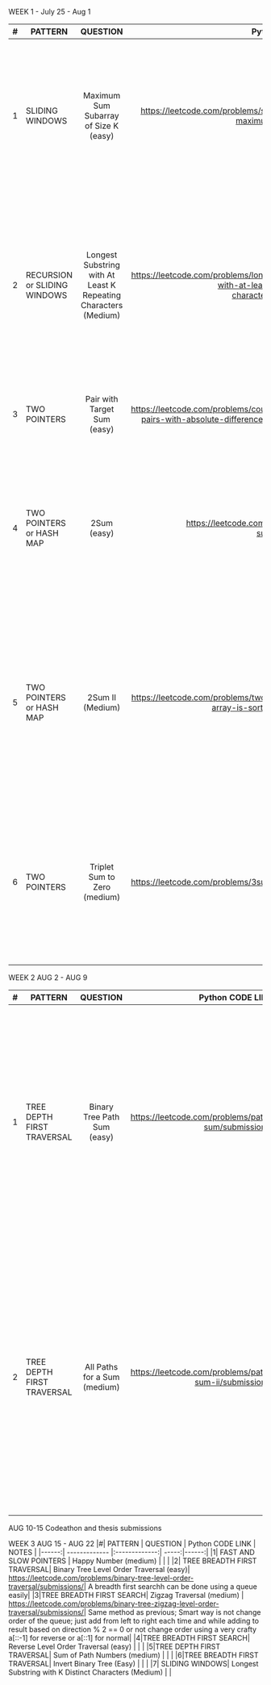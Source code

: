WEEK 1 - July 25 - Aug 1


|#| PATTERN     |       QUESTION     | Python CODE LINK  | NOTES |
|------:| ------------- |:-------------:| -----:|------:|
|1| SLIDING WINDOWS     | Maximum Sum Subarray of Size K (easy) | https://leetcode.com/problems/sliding-window-maximum/submissions/  | Simple brute force solution but very time complex O(n*n-k); Faster soltuion can be obtained using a deque - decreasing queue|
|2|RECURSION or SLIDING WINDOWS|Longest Substring with At Least K Repeating Characters (Medium)|https://leetcode.com/problems/longest-substring-with-at-least-k-repeating-characters/submissions/| Brute force Solution is very expensive; solved using recursion, time complexity is still O(N^2) in recursion, there is a sliding window approach too with O(N)|
|3| TWO POINTERS        | Pair with Target Sum (easy)    | https://leetcode.com/problems/count-number-of-pairs-with-absolute-difference-k/submissions/   | Very simple splution using two pointers - Optimal solution ?|
|4|TWO POINTERS or HASH MAP| 2Sum (easy) | https://leetcode.com/problems/two-sum/submissions/ | Optimal solution can be obtained using a hash map - Traverse through the array, if num - target is in the hashmap return - O(N)|
|5|TWO POINTERS or HASH MAP| 2Sum II (Medium) | https://leetcode.com/problems/two-sum-ii-input-array-is-sorted/submissions/ | Advantage of array being sorted is two pointers at opposite ends can be moved toward each depending on how close their sum is to target - Time Complexity O(N)|
|6| TWO POINTERS        | Triplet Sum to Zero (medium) | https://leetcode.com/problems/3sum/submissions/ | Main trick is to sort the array - this way for each number we can use TWO SUM II solved above and check for duplicates easily - O(NlogN) (sorting) + O(N^2) |



WEEK 2 AUG 2 - AUG 9

|#| PATTERN     |       QUESTION     | Python CODE LINK  | NOTES |
|------:| ------------- |:-------------:| -----:|------:|
|1| TREE DEPTH FIRST TRAVERSAL | Binary Tree Path Sum (easy) | https://leetcode.com/problems/path-sum/submissions/ | Depth first search on a binary tree can be done usin recursion; define a neew function to check if a node is a leaf or recursively do that left or right until a leaf is hit; Call this function recursively on root node |
|2|TREE DEPTH FIRST TRAVERSAL| All Paths for a Sum (medium) |https://leetcode.com/problems/path-sum-ii/submissions/ | Define a helper fucntion to check if its a leaf similar to prev, check if leaf val == target sum  - [remaining path node values], if not move left and right recursively while adding node value to list passed to next node - O(N) worst case |

AUG 10-15 Codeathon and thesis submissions 

WEEK 3 AUG 15 - AUG 22
|#| PATTERN     |       QUESTION     | Python CODE LINK  | NOTES |
|------:| ------------- |:-------------:| -----:|------:|
|1| FAST AND SLOW POINTERS | Happy Number (medium) | | |
|2| TREE BREADTH FIRST TRAVERSAL| Binary Tree Level Order Traversal (easy)| https://leetcode.com/problems/binary-tree-level-order-traversal/submissions/| A breadth first searchh can be done using a queue easily|
|3|TREE BREADTH FIRST SEARCH| Zigzag Traversal (medium) | https://leetcode.com/problems/binary-tree-zigzag-level-order-traversal/submissions/| Same method as previous; Smart way is not change order of the queue; just add from left to right each time and while adding to result based on direction % 2 == 0 or not change order using a very crafty a[::-1] for reverse or a[::1] for normal|
|4|TREE BREADTH FIRST SEARCH| Reverse Level Order Traversal (easy) | | |
|5|TREE DEPTH FIRST TRAVERSAL| Sum of Path Numbers (medium) | | |
|6|TREE BREADTH FIRST TRAVERSAL| Invert Binary Tree (Easy) | | |
|7| SLIDING WINDOWS| Longest Substring with K Distinct Characters (Medium)     |   |
